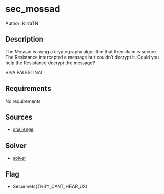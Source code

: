 # sec_mossad

Author: KirraTN

## Description

The Mossad is using a cryptography algorithm that they claim is secure. The Resistance intercepted a message but couldn’t decrypt it. Could you help the Resistance decrypt the message?

VIVA PALESTINA!

## Requirements
No requirements
## Sources
- [challenge](./challenge/sec_com.py)

## Solver
- [solver](./solver.py)

## Flag
- Securinets{TH3Y_CANT_HEAR_US}
